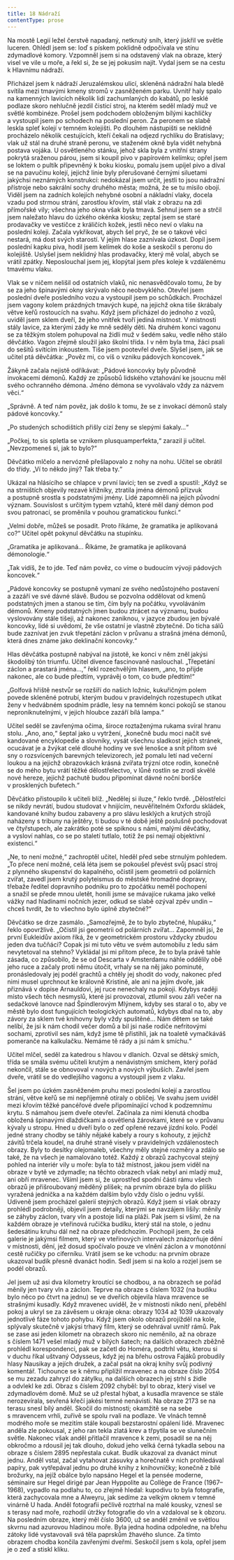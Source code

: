 ```yaml
---
title: 18 Nádraží
contentType: prose
---
```


<section>

Na mostě Legií ležel čerstvě napadaný, netknutý sníh, který jiskřil ve světle luceren. Ohlédl jsem se: loď s pískem poklidně odpočívala ve stínu zdymadlové komory. Vzpomněl jsem si na odstavený vlak na obraze, který visel ve vile u moře, a řekl si, že se jej pokusím najít. Vydal jsem se na cestu k Hlavnímu nádraží.

Přicházel jsem k nádraží Jeruzalémskou ulicí, skleněná nádražní hala bledě svítila mezi tmavými kmeny stromů v zasněženém parku. Uvnitř haly spalo na kamenných lavicích několik lidí zachumlaných do kabátů, po lesklé podlaze skoro nehlučně jezdil čisticí stroj, na kterém seděl mladý muž ve světlé kombinéze. Prošel jsem podchodem obloženým bílými kachlíčky a vystoupil jsem po schodech na poslední peron. Za peronem se slabě leskla spleť kolejí v temném kolejišti. Po dlouhém nástupišti se neklidně procházelo několik cestujících, kteří čekali na odjezd rychlíku do Bratislavy; vlak už stál na druhé straně peronu, ve staženém okně byla vidět nehybná postava vojáka. U osvětleného stánku, jehož skla byla z vnitřní strany pokrytá sraženou párou, jsem si koupil pivo v papírovém kelímku; opřel jsem se loktem o pultík připevněný k boku kiosku, pomalu jsem upíjel pivo a díval se na pavučinu kolejí, jejichž linie byly přerušované černými siluetami jakýchsi neznámých konstrukcí: nedokázal jsem určit, jestli to jsou nádražní přístroje nebo sakrální sochy druhého města; možná, že se tu mísilo obojí. Viděl jsem na zadních kolejích nehybné osobní a nákladní vlaky, docela vzadu pod strmou strání, zarostlou křovím, stál vlak z obrazu na zdi přímořské vily; všechna jeho okna však byla tmavá. Sehnul jsem se a strčil jsem naležato hlavu do úzkého okénka kiosku; zeptal jsem se staré prodavačky ve vestičce z králičích kožek, jestli něco neví o vlaku na poslední koleji. Začala vykřikovat, abych šel pryč, že se o takové věci nestará, má dost svých starostí. V jejím hlase zaznívala úzkost. Dopil jsem poslední kapku piva, hodil jsem kelímek do koše a seskočil s peronu do kolejiště. Uslyšel jsem neklidný hlas prodavačky, který mě volal, abych se vrátil zpátky. Neposlouchal jsem jej, klopýtal jsem přes koleje k vzdálenému tmavému vlaku.

Vlak se v ničem nelišil od ostatních vlaků, nic nenasvědčovalo tomu, že by se za jeho špinavými okny skrývalo něco neobvyklého. Otevřel jsem poslední dveře posledního vozu a vystoupil jsem po schůdkách. Procházel jsem vagony kolem prázdných tmavých kupé, na jejichž okna tiše škrábaly větve keřů rostoucích na svahu. Když jsem přicházel do jednoho z vozů, uviděl jsem sklem dveří, že jeho vnitřek tvoří jediná místnost. V místnosti stály lavice, za kterými zády ke mně seděly děti. Na druhém konci vagonu se za těžkým stolem pohupoval na židli muž v šedém saku, vedle něho stálo děvčátko. Vagon zřejmě sloužil jako školní třída. I v něm byla tma, žáci psali do sešitů svítícím inkoustem. Tiše jsem pootevřel dveře. Slyšel jsem, jak se učitel ptá děvčátka: „Pověz mi, co víš o vzniku pádových koncovek.“

Žákyně začala nejistě odříkávat: „Pádové koncovky byly původně invokacemi démonů. Každý ze způsobů lidského vztahování ke jsoucnu měl svého ochranného démona. Jméno démona se vyvolávalo vždy za názvem věci.“

„Správně. A teď nám pověz, jak došlo k tomu, že se z invokací démonů staly pádové koncovky.“

„Po studených schodištích přišly cizí ženy se slepými šakaly…“

„Počkej, to sis spletla se vznikem plusquamperfekta,“ zarazil ji učitel. „Nevzpomeneš si, jak to bylo?“

Děvčátko mlčelo a nervózně přešlapovalo z nohy na nohu. Učitel se obrátil do třídy. „Ví to někdo jiný? Tak třeba ty.“

Ukázal na hlásícího se chlapce v první lavici; ten se zvedl a spustil: „Když se na strništích objevily rezavé křižníky, ztratila jména démonů přízvuk a postupně srostla s podstatnými jmény. Lidé zapomněli na jejich původní význam. Souvislost s určitým typem vztahů, které měl daný démon pod svou patronací, se proměnila v pouhou gramatickou funkci.“

„Velmi dobře, můžeš se posadit. Proto říkáme, že gramatika je aplikovaná co?“ Učitel opět pokynul děvčátku na stupínku.

„Gramatika je aplikovaná… Říkáme, že gramatika je aplikovaná démonologie.“

„Tak vidíš, že to jde. Teď nám pověz, co víme o budoucím vývoji pádových koncovek.“

„Pádové koncovky se postupně vymaní ze svého nedůstojného postavení a zazáří ve své dávné slávě. Budou se pozvolna oddělovat od kmenů podstatných jmen a stanou se tím, čím byly na počátku, vyvoláváním démonů. Kmeny podstatných jmen budou ztrácet na významu, budou vyslovovány stále tišeji, až nakonec zaniknou, v jazyce zbudou jen bývalé koncovky, lidé si uvědomí, že vše ostatní je vlastně zbytečné. Do ticha sálů bude zaznívat jen zvuk třepetání záclon v průvanu a strašná jména démonů, která dnes známe jako deklinační koncovky.“

Hlas děvčátka postupně nabýval na jistotě, ke konci v něm zněl jakýsi škodolibý tón triumfu. Učitel dívence fascinovaně naslouchal. „Třepetání záclon a prastará jména…,“ řekl rozechvělým hlasem, „ano, to přijde nakonec, ale co bude předtím, vyprávěj o tom, co bude předtím!“

„Golfová hřiště nestvůr se rozšíří do našich ložnic, kukuřičným polem povede skleněné potrubí, kterým budou v pravidelných rozestupech utíkat ženy v hedvábném spodním prádle, lesy na temném konci pokojů se stanou neproniknutelnými, v jejich hloubce zazáří bílá lampa.“

Učitel seděl se zavřenýma očima, široce roztaženýma rukama svíral hranu stolu. „Ano, ano,“ šeptal jako u vytržení, „konečně budu moci načít své kandované encyklopedie a slovníky, vysát všechnu sladkost jejich stránek, ocucávat je a žvýkat celé dlouhé hodiny ve své lenošce a snít přitom své sny o rozsvícených barevných televizorech, jež pomalu letí nad večerní loukou a na jejichž obrazovkách krásná zvířata trýzní otce rodin, konečně se do mého bytu vrátí těžké dělostřelectvo, v lůně rostlin se zrodí skvělé nové hereze, jejichž pachutě budou připomínat dávné noční boršče v prosklených bufetech.“

Děvčátko přistoupilo k učiteli blíž. „Nedělej si iluze,“ řeklo tvrdě. „Dělostřelci se nikdy nevrátí, budou studovat v hnijícím, neuvěřitelném Oxfordu skládek, kandované knihy budou zabaveny a pro slávu lesklých a krutých strojů naházeny s tribuny na ještěry, ti budou v té době ještě poslušně pochodovat ve čtyřstupech, ale zakrátko poté se spiknou s námi, malými děvčátky, a vysloví nahlas, co se po staletí tutlalo, totiž že psi nemají objektivní existenci.“

„Ne, to není možné,“ zachroptěl učitel, hleděl před sebe strnulým pohledem. „To přece není možné, celá léta jsem se pokoušel převést svůj psací stroj z plynného skupenství do kapalného, očistil jsem geometrii od polárních zvířat, zavedl jsem krutý polyteismus do městské hromadné dopravy, třebaže ředitel dopravního podniku pro to zpočátku neměl pochopení a snažil se přede mnou uletět, honili jsme se mávajíce rukama jako velké vážky nad hladinami nočních jezer, odkud se slabě ozýval zpěv undin – chceš tvrdit, že to všechno bylo úplně zbytečné?“

Děvčátko se drze zasmálo. „Samozřejmě, že to bylo zbytečné, hlupáku,“ řeklo opovržlivě. „Očistil jsi geometrii od polárních zvířat… Zapomněl jsi, že první Eukleidův axiom říká, že v geometrickém prostoru vždycky zbudou jeden dva tučňáci? Copak jsi mi tuto větu ve svém automobilu z ledu sám nevytetoval na stehno? Vykládal jsi mi přitom přece, že to byla právě tahle zásada, co způsobilo, že se od Descarta v Amsterdamu náhle oddělily obě jeho ruce a začaly proti němu útočit, vrhaly se na něj jako pominuté, pronásledovaly jej podél grachtů a chtěly jej shodit do vody, nakonec před nimi musel uprchnout ke královně Kristině, ale ani na jejím dvoře, jak přiznává v dopise Arnauldovi, jej ruce nenechaly na pokoji. Kdybys raději místo všech těch nesmyslů, které jsi provozoval, ztlumil svou záři večer na sedačkové lanovce nad Špindlerovým Mlýnem, kdyby ses staral o to, aby ve městě bylo dost fungujících teologických automatů, kdybys dbal na to, aby závory za sklem tvé knihovny byly vždy spuštěné… Nám dětem se také nelíbí, že jsi k nám chodil večer domů a bil jsi naše rodiče nefritovými sochami, zprotivil ses nám, když jsme tě přistihli, jak na toaletě vymačkáváš pomeranče na kalkulačku. Nemáme tě rády a jsi nám k smíchu.“

Učitel mlčel, seděl za katedrou s hlavou v dlaních. Ozval se dětský smích, třída se smála svému učiteli krutým a nenávistným smíchem, který pořád nekončil, stále se obnovoval v nových a nových výbuších. Zavřel jsem dveře, vrátil se do vedlejšího vagonu a vystoupil jsem z vlaku.

Šel jsem po úzkém zasněženém pruhu mezi poslední kolejí a zarostlou strání, větve keřů se mi nepříjemně otíraly o obličej. Ve svahu jsem uviděl mezi křovím těžké pancéřové dveře připomínající vchod k podzemnímu krytu. S námahou jsem dveře otevřel. Začínala za nimi klenutá chodba obložená špinavými dlaždičkami a osvětlená žárovkami, které se v průvanu kývaly u stropu. Hned u dveří bylo o zeď opřené rezavé jízdní kolo. Podél jedné strany chodby se táhly nějaké kabely a roury s kohouty, z jejichž závitů trčela koudel, na druhé straně visely v pravidelných vzdálenostech obrazy. Byly to desítky olejomaleb, všechny měly stejné rozměry a zdálo se také, že na všech je namalováno totéž. Každý z obrazů zachycoval stejný pohled na interiér vily u moře: byla to táž místnost, jakou jsem viděl na obraze v bytě ve zdymadle; na těchto obrazech však nebyl ani mladý muž, ani obří mravenec. Všiml jsem si, že uprostřed spodní části rámu všech obrazů je přišroubovaný měděný plíšek; na prvním obraze byla do plíšku vyražená jednička a na každém dalším bylo vždy číslo o jednu vyšší. Udiveně jsem procházel galerií stejných obrazů. Když jsem si však obrazy prohlédl podrobněji, objevil jsem detaily, kterými se navzájem lišily: měnily se záhyby záclon, tvary vln a postoje lidí na pláži. Pak jsem si všiml, že na každém obraze je vteřinová ručička budíku, který stál na stole, o jednu šedesátinu kruhu dál než na obraze předchozím. Pochopil jsem, že celá galerie je jakýmsi filmem, který ve vteřinových intervalech znázorňuje dění v místnosti, dění, jež dosud spočívalo pouze ve vlnění záclon a v monotónní cestě ručičky po ciferníku. Vrátil jsem se ke vchodu: na prvním obraze ukazoval budík přesně dvanáct hodin. Sedl jsem si na kolo a rozjel jsem se podél obrazů.

Jel jsem už asi dva kilometry kroutící se chodbou, a na obrazech se pořád měnily jen tvary vln a záclon. Teprve na obraze s číslem 1032 (na budíku bylo něco po čtvrt na jednu) se ve dveřích objevila hlava mravence se strašnými kusadly. Když mravenec uviděl, že v místnosti nikdo není, přeběhl pokoj a ukryl se za závěsem u okraje okna: obrazy 1034 až 1039 ukazovaly jednotlivé fáze tohoto pohybu. Když jsem okolo obrazů projížděl na kole, splývaly skutečně v jakýsi trhavý film, který se odehrával uvnitř rámů. Pak se zase asi jeden kilometr na obrazech skoro nic neměnilo, až na obraze s číslem 1471 vešel mladý muž v bílých šatech; na dalších obrazech zběžně prohlédl korespondenci, pak se začetl do Homéra, podtrhl větu, kterou si v duchu říkal uštvaný Odysseus, když jej na břehu ostrova Fajáků probudily hlasy Nausikay a jejích družek, a začal psát na okraj knihy svůj podivný komentář. Tichounce se k němu připlížil mravenec a na obraze číslo 2054 se mu zezadu zahryzl do zátylku, na dalších obrazech jej strhl s židle a odvlekl ke zdi. Obraz s číslem 2092 chyběl: byl to obraz, který visel ve zdymadlovém domě. Muž se už přestal hýbat, a kusadla mravence se stále nerozevírala, sevřená křečí jakési temné nenávisti. Na obraze 2173 se na terasu snesl bílý anděl. Skočil do místnosti; okamžitě se na sebe s mravencem vrhli, zuřivě se spolu rvali na podlaze. Ve vlnách temně modrého moře se mezitím stále koupali bezstarostní opálení lidé. Mravenec anděla zle pokousal, z jeho ran tekla zlatá krev a třpytila se ve slunečním světle. Nakonec však anděl přitlačil mravence k zemi, posadil se na něj obkročmo a rdousil jej tak dlouho, dokud jeho velká černá tykadla sebou na obraze s číslem 2895 nepřestala cukat. Budík ukazoval za dvanáct minut jednu. Anděl vstal, začal vytahovat zásuvky a horečnatě v nich prohledával papíry, pak vytřepával jednu po druhé knihy z knihovničky; konečně z bílé brožurky, na jejíž obálce bylo napsáno Hegel et la pensée moderne, séminaire sur Hegel dirigé par Jean Hyppolite au Collège de France (1967–1968), vypadlo na podlahu to, co zřejmě hledal: kupodivu to byla fotografie, která zachycovala mne a Alweyru, jak sedíme za velkým oknem v temné vinárně U hada. Anděl fotografii pečlivě roztrhal na malé kousky, vznesl se s terasy nad moře, rozhodil útržky fotografie do vln a vzdaloval se k obzoru. Na posledním obraze, který měl číslo 3600, už se anděl změnil ve světlou skvrnu nad azurovou hladinou moře. Byla jedna hodina odpoledne, na břehu zátoky lidé vystavovali svá těla paprskům žhavého slunce. Za tímto obrazem chodba končila zavřenými dveřmi. Seskočil jsem s kola, opřel jsem je o zeď a stiskl kliku.

</section>
